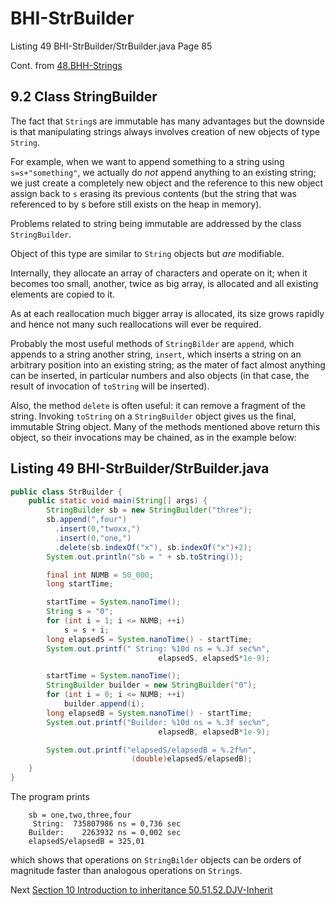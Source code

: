 # BHI-StrBuilder
Listing 49 BHI-StrBuilder/StrBuilder.java Page 85

Cont. from [48.BHH-Strings](https://github.com/Java-PJATK/48.BHH-Strings)

## 9.2 Class StringBuilder

The fact that `String`s are immutable has many advantages but the downside is that manipulating strings always involves creation of new objects of type `String`. 

For example, when we want to append something to a string using `s=s+"something"`, we actually do _not_ append anything to an existing string; we just create a completely new object and the reference to this new object assign back to `s` erasing its previous contents (but the string that was referenced to by s before still exists on the heap in memory).

Problems related to string being immutable are addressed by the class `StringBuilder`.

Object of this type are similar to `String` objects but _are_ modifiable. 

Internally, they allocate an array of characters and operate on it; when it becomes too small, another, twice as big array, is allocated and all existing elements are copied to it. 

As at each reallocation much bigger array is allocated, its size grows rapidly and hence not many such reallocations will ever be required. 

Probably the most useful methods of `StringBilder` are `append`, which appends to a string another string, `insert`, which inserts a string on an arbitrary position into an existing string; as the mater of fact almost anything can be inserted, in particular numbers and also objects (in that case, the result of invocation of `toString` will be inserted). 

Also, the method `delete` is often useful: it can remove a fragment of the string. Invoking `toString` on a `StringBuilder` object gives us the final, immutable String object. Many of the methods mentioned above return this object, so their invocations may be chained, as in the example below:

## Listing 49 BHI-StrBuilder/StrBuilder.java

```java
public class StrBuilder {
    public static void main(String[] args) {
        StringBuilder sb = new StringBuilder("three");
        sb.append(",four")
          .insert(0,"twoxx,")
          .insert(0,"one,")
          .delete(sb.indexOf("x"), sb.indexOf("x")+2);
        System.out.println("sb = " + sb.toString());

        final int NUMB = 50_000;
        long startTime;

        startTime = System.nanoTime();
        String s = "0";
        for (int i = 1; i <= NUMB; ++i)
            s = s + i;
        long elapsedS = System.nanoTime() - startTime;
        System.out.printf(" String: %10d ns = %.3f sec%n",
                                 elapsedS, elapsedS*1e-9);

        startTime = System.nanoTime();
        StringBuilder builder = new StringBuilder("0");
        for (int i = 0; i <= NUMB; ++i)
            builder.append(i);
        long elapsedB = System.nanoTime() - startTime;
        System.out.printf("Builder: %10d ns = %.3f sec%n",
                                 elapsedB, elapsedB*1e-9);

        System.out.printf("elapsedS/elapsedB = %.2f%n",
                           (double)elapsedS/elapsedB);
    }
}

```

The program prints

```
    sb = one,two,three,four
     String:  735807986 ns = 0,736 sec
    Builder:    2263932 ns = 0,002 sec
    elapsedS/elapsedB = 325,01
```

which shows that operations on `StringBilder` objects can be orders of magnitude faster than analogous operations on `String`s.

Next [Section 10 Introduction to inheritance 50.51.52.DJV-Inherit](https://github.com/Java-PJATK/50.51.52.DJV-Inherit)
